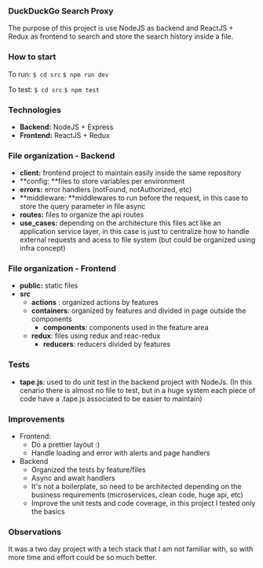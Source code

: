 ### DuckDuckGo Search Proxy

The purpose of this project is use NodeJS as backend and ReactJS + Redux as frontend to search and store the search history inside a file.

### How to start

To run:
`$ cd src`
`$ npm run dev`

To test:
`$ cd src`
`$ npm test`

### Technologies

- **Backend:** NodeJS + Express
- **Frontend:** ReactJS + Redux

### File organization - Backend

- **client:** frontend project to maintain easily inside the same repository
- **config: **files to store variables per environment
- **errors:** error handlers (notFound, notAuthorized, etc)
- **middleware: **middlewares to run before the request, in this case to store the query parameter in file async
- **routes:** files to organize the api routes
- **use_cases:** depending on the architecture this files act like an application service layer, in this case is just to centralize how to handle external requests and acess to file system (but could be organized using infra concept)

### File organization - Frontend

- **public:** static files
- **src**
	- **actions** : organized actions by features 
	- **containers**: organized by features and divided in page outside the components
		 - **components**: components used in the feature area
	- **redux**: files using redux and reac-redux
		- **reducers**: reducers divided by features

### Tests

- **tape.js**: used to do unit test in the backend project with NodeJs. (In this cenario there is almost no file to test, but in a huge system each piece of code have a .tape.js associated to be easier to maintain)

### Improvements

- Frontend:
	- Do a prettier layout :)
	- Handle loading and error with alerts and page handlers
- Backend
	- Organized the tests by feature/files
	- Async and await handlers
	- It's not a boilerplate, so need to be architected depending on the business requirements (microservices, clean code, huge api, etc)
	- Improve the unit tests and code coverage, in this project I tested only the basics

### Observations

It was a two day project with a tech stack that I am not familiar with, so with more time and effort could be so much better.


